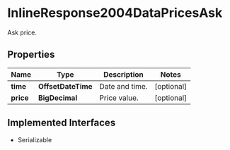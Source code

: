 

# InlineResponse2004DataPricesAsk

Ask price.

## Properties

Name | Type | Description | Notes
------------ | ------------- | ------------- | -------------
**time** | **OffsetDateTime** | Date and time. |  [optional]
**price** | **BigDecimal** | Price value. |  [optional]


## Implemented Interfaces

* Serializable


